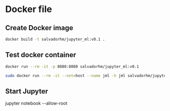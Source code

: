 # Docker file


## Create Docker image
```bash
docker build -t salvadorhm/jupyter_ml:v0.1 .
```

## Test docker container
```bash
docker run --rm -it -p 8080:8080 salvadorhm/jupyter_ml:v0.1

sudo docker run --rm -it --net=host --name jml -h jml salvadorhm/jupyter_ml:v0.1

```

## Start Jupyter

jupyter notebook --allow-root
